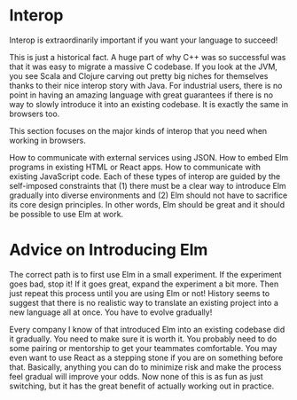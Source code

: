 # Interop

Interop is extraordinarily important if you want your language to succeed!

This is just a historical fact. A huge part of why C++ was so successful was that it was easy to migrate a massive C codebase. If you look at the JVM, you see Scala and Clojure carving out pretty big niches for themselves thanks to their nice interop story with Java. For industrial users, there is no point in having an amazing language with great guarantees if there is no way to slowly introduce it into an existing codebase. It is exactly the same in browsers too.

This section focuses on the major kinds of interop that you need when working in browsers.

How to communicate with external services using JSON.
How to embed Elm programs in existing HTML or React apps.
How to communicate with existing JavaScript code.
Each of these types of interop are guided by the self-imposed constraints that (1) there must be a clear way to introduce Elm gradually into diverse environments and (2) Elm should not have to sacrifice its core design principles. In other words, Elm should be great and it should be possible to use Elm at work.

# Advice on Introducing Elm

The correct path is to first use Elm in a small experiment. If the experiment goes bad, stop it! If it goes great, expand the experiment a bit more. Then just repeat this process until you are using Elm or not! History seems to suggest that there is no realistic way to translate an existing project into a new language all at once. You have to evolve gradually!

Every company I know of that introduced Elm into an existing codebase did it gradually. You need to make sure it is worth it. You probably need to do some pairing or mentorship to get your teammates comfortable. You may even want to use React as a stepping stone if you are on something before that. Basically, anything you can do to minimize risk and make the process feel gradual will improve your odds. Now none of this is as fun as just switching, but it has the great benefit of actually working out in practice.
